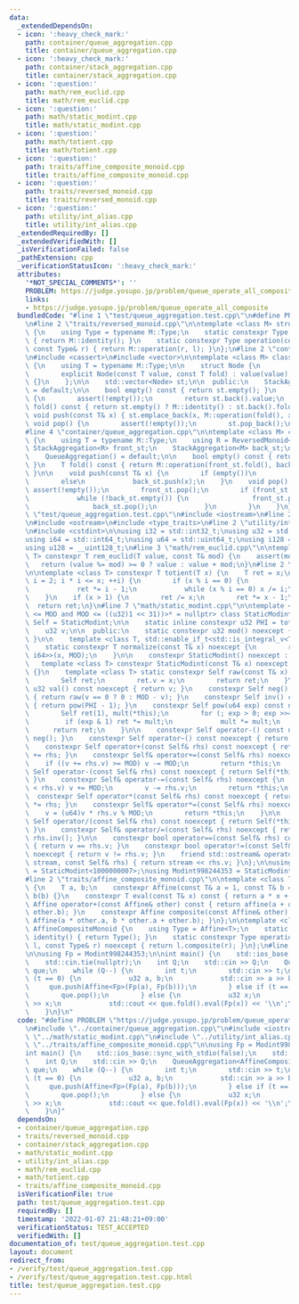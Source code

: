 ```yaml
---
data:
  _extendedDependsOn:
  - icon: ':heavy_check_mark:'
    path: container/queue_aggregation.cpp
    title: container/queue_aggregation.cpp
  - icon: ':heavy_check_mark:'
    path: container/stack_aggregation.cpp
    title: container/stack_aggregation.cpp
  - icon: ':question:'
    path: math/rem_euclid.cpp
    title: math/rem_euclid.cpp
  - icon: ':question:'
    path: math/static_modint.cpp
    title: math/static_modint.cpp
  - icon: ':question:'
    path: math/totient.cpp
    title: math/totient.cpp
  - icon: ':question:'
    path: traits/affine_composite_monoid.cpp
    title: traits/affine_composite_monoid.cpp
  - icon: ':question:'
    path: traits/reversed_monoid.cpp
    title: traits/reversed_monoid.cpp
  - icon: ':question:'
    path: utility/int_alias.cpp
    title: utility/int_alias.cpp
  _extendedRequiredBy: []
  _extendedVerifiedWith: []
  _isVerificationFailed: false
  _pathExtension: cpp
  _verificationStatusIcon: ':heavy_check_mark:'
  attributes:
    '*NOT_SPECIAL_COMMENTS*': ''
    PROBLEM: https://judge.yosupo.jp/problem/queue_operate_all_composite
    links:
    - https://judge.yosupo.jp/problem/queue_operate_all_composite
  bundledCode: "#line 1 \"test/queue_aggregation.test.cpp\"\n#define PROBLEM \"https://judge.yosupo.jp/problem/queue_operate_all_composite\"\
    \n#line 2 \"traits/reversed_monoid.cpp\"\n\ntemplate <class M> struct ReversedMonoid\
    \ {\n    using Type = typename M::Type;\n    static constexpr Type identity()\
    \ { return M::identity(); }\n    static constexpr Type operation(const Type& l,\
    \ const Type& r) { return M::operation(r, l); }\n};\n#line 2 \"container/stack_aggregation.cpp\"\
    \n#include <cassert>\n#include <vector>\n\ntemplate <class M> class StackAggregation\
    \ {\n    using T = typename M::Type;\n\n    struct Node {\n        T value, fold;\n\
    \        explicit Node(const T value, const T fold) : value(value), fold(fold)\
    \ {}\n    };\n\n    std::vector<Node> st;\n\n  public:\n    StackAggregation()\
    \ = default;\n\n    bool empty() const { return st.empty(); }\n    T top() const\
    \ {\n        assert(!empty());\n        return st.back().value;\n    }\n    T\
    \ fold() const { return st.empty() ? M::identity() : st.back().fold; }\n\n   \
    \ void push(const T& x) { st.emplace_back(x, M::operation(fold(), x)); }\n   \
    \ void pop() {\n        assert(!empty());\n        st.pop_back();\n    }\n};\n\
    #line 4 \"container/queue_aggregation.cpp\"\n\ntemplate <class M> class QueueAggregation\
    \ {\n    using T = typename M::Type;\n    using R = ReversedMonoid<M>;\n\n   \
    \ StackAggregation<R> front_st;\n    StackAggregation<M> back_st;\n\n  public:\n\
    \    QueueAggregation() = default;\n\n    bool empty() const { return front_st.empty();\
    \ }\n    T fold() const { return M::operation(front_st.fold(), back_st.fold());\
    \ }\n\n    void push(const T& x) {\n        if (empty())\n            front_st.push(x);\n\
    \        else\n            back_st.push(x);\n    }\n    void pop() {\n       \
    \ assert(!empty());\n        front_st.pop();\n        if (front_st.empty()) {\n\
    \            while (!back_st.empty()) {\n                front_st.push(back_st.top());\n\
    \                back_st.pop();\n            }\n        }\n    }\n};\n#line 3\
    \ \"test/queue_aggregation.test.cpp\"\n#include <iostream>\n#line 2 \"math/static_modint.cpp\"\
    \n#include <ostream>\n#include <type_traits>\n#line 2 \"utility/int_alias.cpp\"\
    \n#include <cstdint>\n\nusing i32 = std::int32_t;\nusing u32 = std::uint32_t;\n\
    using i64 = std::int64_t;\nusing u64 = std::uint64_t;\nusing i128 = __int128_t;\n\
    using u128 = __uint128_t;\n#line 3 \"math/rem_euclid.cpp\"\n\ntemplate <class\
    \ T> constexpr T rem_euclid(T value, const T& mod) {\n    assert(mod > 0);\n \
    \   return (value %= mod) >= 0 ? value : value + mod;\n}\n#line 2 \"math/totient.cpp\"\
    \n\ntemplate <class T> constexpr T totient(T x) {\n    T ret = x;\n    for (T\
    \ i = 2; i * i <= x; ++i) {\n        if (x % i == 0) {\n            ret /= i;\n\
    \            ret *= i - 1;\n            while (x % i == 0) x /= i;\n        }\n\
    \    }\n    if (x > 1) {\n        ret /= x;\n        ret *= x - 1;\n    }\n  \
    \  return ret;\n}\n#line 7 \"math/static_modint.cpp\"\n\ntemplate <u32 MOD, std::enable_if_t<((u32)1\
    \ <= MOD and MOD <= ((u32)1 << 31))>* = nullptr> class StaticModint {\n    using\
    \ Self = StaticModint;\n\n    static inline constexpr u32 PHI = totient(MOD);\n\
    \    u32 v;\n\n  public:\n    static constexpr u32 mod() noexcept { return MOD;\
    \ }\n\n    template <class T, std::enable_if_t<std::is_integral_v<T>>* = nullptr>\n\
    \    static constexpr T normalize(const T& x) noexcept {\n        return rem_euclid<std::common_type_t<T,\
    \ i64>>(x, MOD);\n    }\n\n    constexpr StaticModint() noexcept : v(0) {}\n \
    \   template <class T> constexpr StaticModint(const T& x) noexcept : v(normalize(x))\
    \ {}\n    template <class T> static constexpr Self raw(const T& x) noexcept {\n\
    \        Self ret;\n        ret.v = x;\n        return ret;\n    }\n\n    constexpr\
    \ u32 val() const noexcept { return v; }\n    constexpr Self neg() const noexcept\
    \ { return raw(v == 0 ? 0 : MOD - v); }\n    constexpr Self inv() const noexcept\
    \ { return pow(PHI - 1); }\n    constexpr Self pow(u64 exp) const noexcept {\n\
    \        Self ret(1), mult(*this);\n        for (; exp > 0; exp >>= 1) {\n   \
    \         if (exp & 1) ret *= mult;\n            mult *= mult;\n        }\n  \
    \      return ret;\n    }\n\n    constexpr Self operator-() const noexcept { return\
    \ neg(); }\n    constexpr Self operator~() const noexcept { return inv(); }\n\n\
    \    constexpr Self operator+(const Self& rhs) const noexcept { return Self(*this)\
    \ += rhs; }\n    constexpr Self& operator+=(const Self& rhs) noexcept {\n    \
    \    if ((v += rhs.v) >= MOD) v -= MOD;\n        return *this;\n    }\n\n    constexpr\
    \ Self operator-(const Self& rhs) const noexcept { return Self(*this) -= rhs;\
    \ }\n    constexpr Self& operator-=(const Self& rhs) noexcept {\n        if (v\
    \ < rhs.v) v += MOD;\n        v -= rhs.v;\n        return *this;\n    }\n\n  \
    \  constexpr Self operator*(const Self& rhs) const noexcept { return Self(*this)\
    \ *= rhs; }\n    constexpr Self& operator*=(const Self& rhs) noexcept {\n    \
    \    v = (u64)v * rhs.v % MOD;\n        return *this;\n    }\n\n    constexpr\
    \ Self operator/(const Self& rhs) const noexcept { return Self(*this) /= rhs;\
    \ }\n    constexpr Self& operator/=(const Self& rhs) noexcept { return *this *=\
    \ rhs.inv(); }\n\n    constexpr bool operator==(const Self& rhs) const noexcept\
    \ { return v == rhs.v; }\n    constexpr bool operator!=(const Self& rhs) const\
    \ noexcept { return v != rhs.v; }\n    friend std::ostream& operator<<(std::ostream&\
    \ stream, const Self& rhs) { return stream << rhs.v; }\n};\n\nusing Modint1000000007\
    \ = StaticModint<1000000007>;\nusing Modint998244353 = StaticModint<998244353>;\n\
    #line 2 \"traits/affine_composite_monoid.cpp\"\n\ntemplate <class T> struct Affine\
    \ {\n    T a, b;\n    constexpr Affine(const T& a = 1, const T& b = 0) : a(a),\
    \ b(b) {}\n    constexpr T eval(const T& x) const { return a * x + b; }\n    constexpr\
    \ Affine operator+(const Affine& other) const { return affine(a + other.a, b +\
    \ other.b); }\n    constexpr Affine composite(const Affine& other) const { return\
    \ Affine(a * other.a, b * other.a + other.b); }\n};\n\ntemplate <class T> struct\
    \ AffineCompositeMonoid {\n    using Type = Affine<T>;\n    static constexpr Type\
    \ identity() { return Type(); }\n    static constexpr Type operation(const Type&\
    \ l, const Type& r) noexcept { return l.composite(r); }\n};\n#line 7 \"test/queue_aggregation.test.cpp\"\
    \n\nusing Fp = Modint998244353;\n\nint main() {\n    std::ios_base::sync_with_stdio(false);\n\
    \    std::cin.tie(nullptr);\n    int Q;\n    std::cin >> Q;\n    QueueAggregation<AffineCompositeMonoid<Fp>>\
    \ que;\n    while (Q--) {\n        int t;\n        std::cin >> t;\n        if\
    \ (t == 0) {\n            u32 a, b;\n            std::cin >> a >> b;\n       \
    \     que.push(Affine<Fp>(Fp(a), Fp(b)));\n        } else if (t == 1) {\n    \
    \        que.pop();\n        } else {\n            u32 x;\n            std::cin\
    \ >> x;\n            std::cout << que.fold().eval(Fp(x)) << '\\n';\n        }\n\
    \    }\n}\n"
  code: "#define PROBLEM \"https://judge.yosupo.jp/problem/queue_operate_all_composite\"\
    \n#include \"../container/queue_aggregation.cpp\"\n#include <iostream>\n#include\
    \ \"../math/static_modint.cpp\"\n#include \"../utility/int_alias.cpp\"\n#include\
    \ \"../traits/affine_composite_monoid.cpp\"\n\nusing Fp = Modint998244353;\n\n\
    int main() {\n    std::ios_base::sync_with_stdio(false);\n    std::cin.tie(nullptr);\n\
    \    int Q;\n    std::cin >> Q;\n    QueueAggregation<AffineCompositeMonoid<Fp>>\
    \ que;\n    while (Q--) {\n        int t;\n        std::cin >> t;\n        if\
    \ (t == 0) {\n            u32 a, b;\n            std::cin >> a >> b;\n       \
    \     que.push(Affine<Fp>(Fp(a), Fp(b)));\n        } else if (t == 1) {\n    \
    \        que.pop();\n        } else {\n            u32 x;\n            std::cin\
    \ >> x;\n            std::cout << que.fold().eval(Fp(x)) << '\\n';\n        }\n\
    \    }\n}"
  dependsOn:
  - container/queue_aggregation.cpp
  - traits/reversed_monoid.cpp
  - container/stack_aggregation.cpp
  - math/static_modint.cpp
  - utility/int_alias.cpp
  - math/rem_euclid.cpp
  - math/totient.cpp
  - traits/affine_composite_monoid.cpp
  isVerificationFile: true
  path: test/queue_aggregation.test.cpp
  requiredBy: []
  timestamp: '2022-01-07 21:48:21+09:00'
  verificationStatus: TEST_ACCEPTED
  verifiedWith: []
documentation_of: test/queue_aggregation.test.cpp
layout: document
redirect_from:
- /verify/test/queue_aggregation.test.cpp
- /verify/test/queue_aggregation.test.cpp.html
title: test/queue_aggregation.test.cpp
---
```

